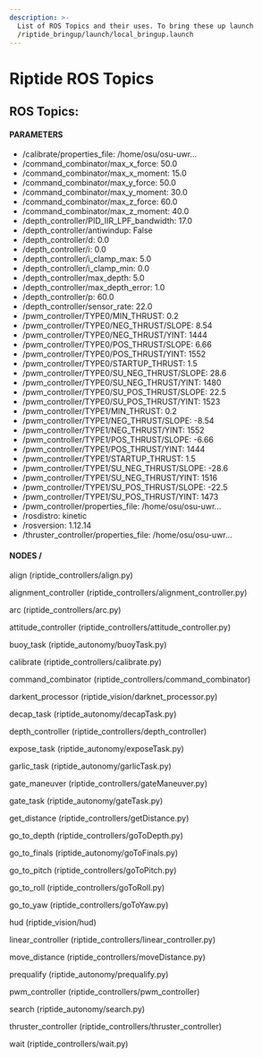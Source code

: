 ```yaml
---
description: >-
  List of ROS Topics and their uses. To bring these up launch
  /riptide_bringup/launch/local_bringup.launch
---
```


# Riptide ROS Topics

## ROS Topics:

#### PARAMETERS

* /calibrate/properties\_file: /home/osu/osu-uwr...
* /command\_combinator/max\_x\_force: 50.0
* /command\_combinator/max\_x\_moment: 15.0
* /command\_combinator/max\_y\_force: 50.0
* /command\_combinator/max\_y\_moment: 30.0
* /command\_combinator/max\_z\_force: 60.0
* /command\_combinator/max\_z\_moment: 40.0
* /depth\_controller/PID\_IIR\_LPF\_bandwidth: 17.0
* /depth\_controller/antiwindup: False
* /depth\_controller/d: 0.0
* /depth\_controller/i: 0.0
* /depth\_controller/i\_clamp\_max: 5.0
* /depth\_controller/i\_clamp\_min: 0.0
* /depth\_controller/max\_depth: 5.0
* /depth\_controller/max\_depth\_error: 1.0
* /depth\_controller/p: 60.0
* /depth\_controller/sensor\_rate: 22.0
* /pwm\_controller/TYPE0/MIN\_THRUST: 0.2
* /pwm\_controller/TYPE0/NEG\_THRUST/SLOPE: 8.54
* /pwm\_controller/TYPE0/NEG\_THRUST/YINT: 1444
* /pwm\_controller/TYPE0/POS\_THRUST/SLOPE: 6.66
* /pwm\_controller/TYPE0/POS\_THRUST/YINT: 1552
* /pwm\_controller/TYPE0/STARTUP\_THRUST: 1.5
* /pwm\_controller/TYPE0/SU\_NEG\_THRUST/SLOPE: 28.6
* /pwm\_controller/TYPE0/SU\_NEG\_THRUST/YINT: 1480
* /pwm\_controller/TYPE0/SU\_POS\_THRUST/SLOPE: 22.5
* /pwm\_controller/TYPE0/SU\_POS\_THRUST/YINT: 1523
* /pwm\_controller/TYPE1/MIN\_THRUST: 0.2
* /pwm\_controller/TYPE1/NEG\_THRUST/SLOPE: -8.54
* /pwm\_controller/TYPE1/NEG\_THRUST/YINT: 1552
* /pwm\_controller/TYPE1/POS\_THRUST/SLOPE: -6.66
* /pwm\_controller/TYPE1/POS\_THRUST/YINT: 1444
* /pwm\_controller/TYPE1/STARTUP\_THRUST: 1.5
* /pwm\_controller/TYPE1/SU\_NEG\_THRUST/SLOPE: -28.6
* /pwm\_controller/TYPE1/SU\_NEG\_THRUST/YINT: 1516
* /pwm\_controller/TYPE1/SU\_POS\_THRUST/SLOPE: -22.5
* /pwm\_controller/TYPE1/SU\_POS\_THRUST/YINT: 1473
* /pwm\_controller/properties\_file: /home/osu/osu-uwr...
* /rosdistro: kinetic
* /rosversion: 1.12.14
* /thruster\_controller/properties\_file: /home/osu/osu-uwr...

#### NODES / 

align \(riptide\_controllers/align.py\) 

alignment\_controller \(riptide\_controllers/alignment\_controller.py\) 

arc \(riptide\_controllers/arc.py\) 

attitude\_controller \(riptide\_controllers/attitude\_controller.py\) 

buoy\_task \(riptide\_autonomy/buoyTask.py\) 

calibrate \(riptide\_controllers/calibrate.py\) 

command\_combinator \(riptide\_controllers/command\_combinator\)

darkent\_processor \(riptide\_vision/darknet\_processor.py\) 

decap\_task \(riptide\_autonomy/decapTask.py\) 

depth\_controller \(riptide\_controllers/depth\_controller\) 

expose\_task \(riptide\_autonomy/exposeTask.py\) 

garlic\_task \(riptide\_autonomy/garlicTask.py\) 

gate\_maneuver \(riptide\_controllers/gateManeuver.py\) 

gate\_task \(riptide\_autonomy/gateTask.py\) 

get\_distance \(riptide\_controllers/getDistance.py\)

go\_to\_depth \(riptide\_controllers/goToDepth.py\)

go\_to\_finals \(riptide\_autonomy/goToFinals.py\)

go\_to\_pitch \(riptide\_controllers/goToPitch.py\)

go\_to\_roll \(riptide\_controllers/goToRoll.py\)

go\_to\_yaw \(riptide\_controllers/goToYaw.py\) 

hud \(riptide\_vision/hud\) 

linear\_controller \(riptide\_controllers/linear\_controller.py\) 

move\_distance \(riptide\_controllers/moveDistance.py\) 

prequalify \(riptide\_autonomy/prequalify.py\) 

pwm\_controller \(riptide\_controllers/pwm\_controller\) 

search \(riptide\_autonomy/search.py\) 

thruster\_controller \(riptide\_controllers/thruster\_controller\) 

wait \(riptide\_controllers/wait.py\)



